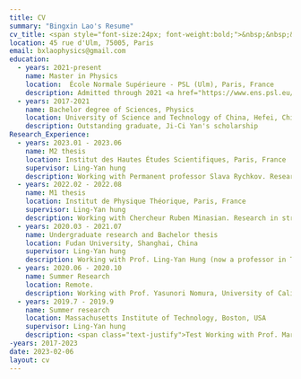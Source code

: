 ```yaml
---
title: CV
summary: "Bingxin Lao's Resume"
cv_title: <span style="font-size:24px; font-weight:bold;">&nbsp;&nbsp;&nbsp;&nbsp;&nbsp;&nbsp;&nbsp;&nbsp;&nbsp;&nbsp;&nbsp;&nbsp;&nbsp;&nbsp;&nbsp;&nbsp;&nbsp;&nbsp;&nbsp;&nbsp;&nbsp;&nbsp;&nbsp;&nbsp;&nbsp;&nbsp;&nbsp;&nbsp;&nbsp;&nbsp;&nbsp;&nbsp;&nbsp;&nbsp;&nbsp;&nbsp;&nbsp;&nbsp;&nbsp;&nbsp;Bing-Xin Lao</span>
location: 45 rue d'Ulm, 75005, Paris
email: bxlaophysics@gmail.com
education:
  - years: 2021-present
    name: Master in Physics
    location:  École Normale Supérieure - PSL (Ulm), Paris, France
    description: Admitted through 2021 <a href="https://www.ens.psl.eu/en/academics/admissions/international-selection">International Selection</a> (Normalien, 1000 euros/month grant for 3 years)
  - years: 2017-2021
    name: Bachelor degree of Sciences, Physics
    location: University of Science and Technology of China, Hefei, China
    description: Outstanding graduate, Ji-Ci Yan's scholarship
Research_Experience: 
  - years: 2023.01 - 2023.06
    name: M2 thesis 
    location: Institut des Hautes Études Scientifiques, Paris, France
    supervisor: Ling-Yan hung
    description: Working with Permanent professor Slava Rychkov. Research in conformal field theory and conformal bootstrap. See Publication [4].
  - years: 2022.02 - 2022.08
    name: M1 thesis
    location: Institut de Physique Théorique, Paris, France
    supervisor: Ling-Yan hung
    description: Working with Chercheur Ruben Minasian. Research in string theory, supergravity and anomaly. See Publication [3].
  - years: 2020.03 - 2021.07
    name: Undergraduate research and Bachelor thesis
    location: Fudan University, Shanghai, China
    supervisor: Ling-Yan hung
    description: Working with Prof. Ling-Yan Hung (now a professor in Tsinghua University). Research in condensed matter theory and high energy theory. See Publication [2]
  - years: 2020.06 - 2020.10
    name: Summer Research
    location: Remote. 
    description: Working with Prof. Yasunori Nomura, University of California, Berkeley. Research in high energy theory.
  - years: 2019.7 - 2019.9
    name: Summer research
    location: Massachusetts Institute of Technology, Boston, USA
    supervisor: Ling-Yan hung
    description: <span class="text-justify">Test Working with Prof. Mark Vogelsberger and Dr. Aaron Smith. Research in transfer process of Lyman-alpha radiation. See Publication [1].</span>    
-years: 2017-2023
date: 2023-02-06
layout: cv
---
```


